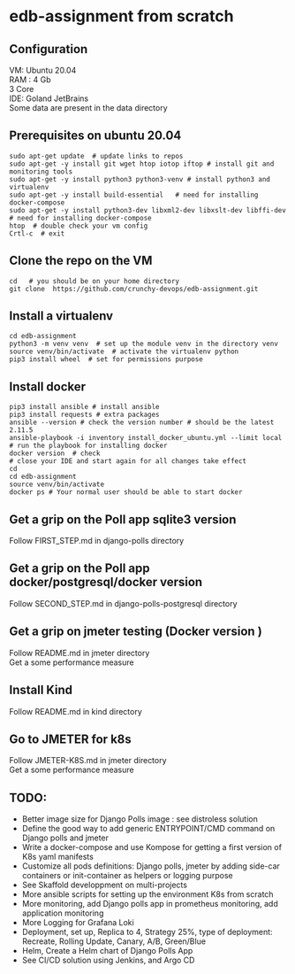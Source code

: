 # edb-assignment from scratch

## Configuration 
VM: Ubuntu 20.04  
RAM : 4 Gb    
3 Core  
IDE: Goland  JetBrains  
Some data are present in the data directory

## Prerequisites on ubuntu 20.04
```shell
sudo apt-get update  # update links to repos
sudo apt-get -y install git wget htop iotop iftop # install git and monitoring tools
sudo apt-get -y install python3 python3-venv # install python3 and virtualenv
sudo apt-get -y install build-essential   # need for installing docker-compose
sudo apt-get -y install python3-dev libxml2-dev libxslt-dev libffi-dev # need for installing docker-compose
htop  # double check your vm config
Crtl-c  # exit
```

## Clone the repo  on the VM
```shell
cd   # you should be on your home directory
git clone  https://github.com/crunchy-devops/edb-assignment.git
```

## Install a virtualenv
```shell
cd edb-assignment
python3 -m venv venv  # set up the module venv in the directory venv
source venv/bin/activate  # activate the virtualenv python
pip3 install wheel  # set for permissions purpose
```

## Install docker 
```shell
pip3 install ansible # install ansible
pip3 install requests # extra packages
ansible --version # check the version number # should be the latest 2.11.5
ansible-playbook -i inventory install_docker_ubuntu.yml --limit local  # run the playbook for installing docker
docker version  # check 
# close your IDE and start again for all changes take effect
cd
cd edb-assignment
source venv/bin/activate
docker ps # Your normal user should be able to start docker  
```

## Get a grip on the Poll app sqlite3 version
Follow FIRST_STEP.md in django-polls directory

## Get a grip on the Poll app docker/postgresql/docker version
Follow SECOND_STEP.md in django-polls-postgresql  directory

## Get a grip on jmeter testing (Docker version )
Follow README.md in jmeter directory   
Get a some performance measure  

## Install Kind
Follow README.md in kind directory

## Go to JMETER for k8s 
Follow JMETER-K8S.md in jmeter directory  
Get a some performance measure  

## TODO: 
- Better image size for Django Polls image : see distroless solution  
- Define the good way to add generic ENTRYPOINT/CMD command on Django polls and jmeter  
- Write a docker-compose and use Kompose for getting a first version of K8s yaml manifests  
- Customize all pods definitions: Django polls, jmeter by adding side-car containers or init-container as helpers or logging purpose     
- See Skaffold developpment on multi-projects     
- More ansible scripts for setting up the environment K8s from scratch  
- More monitoring, add Django polls app in prometheus monitoring, add application monitoring     
- More Logging for Grafana Loki   
- Deployment, set up, Replica to 4, Strategy 25%, type of deployment: Recreate, Rolling Update, Canary, A/B, Green/Blue  
- Helm, Create a Helm chart of Django Polls App
- See CI/CD solution using Jenkins, and Argo CD    
